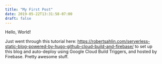 ```yaml
---
title: "My First Post"
date: 2019-05-22T13:31:58-07:00
draft: false
---
```


Hello, World!

Just went through this tutorial here: https://robertsahlin.com/serverless-static-blog-powered-by-hugo-github-cloud-build-and-firebase/ to set up this blog and auto-deploy using Google Cloud Build Triggers, and hosted by Firebase. Pretty awesome stuff.
